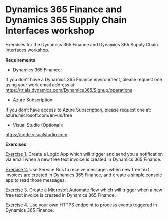 # Dynamics 365 Finance and Dynamics 365 Supply Chain Interfaces workshop

Exercises for the Dynamics 365 Finance and Dynamics 365 Supply Chain Interfaces workshop.

**Requirements**

- Dynamics 365 Finance:

If you don’t have a Dynamics 365 Finance environment, please request one using your work email address at: https://trials.dynamics.com/Dynamics365/Signup/operations
 
- Azure Subscription:

If you don’t have access to Azure Subscription, please request one at: azure.microsoft.com/en-us/free
 
- Visual Studio (Optional):

https://code.visualstudio.com

**Exercises**

[Exercise 1.](https://github.com/julietsvq/DynamicsInterfaces/blob/master/Exercises/Exercise%201%20-%20F%26O%20and%20LogicApps.pdf) Create a Logic App which will trigger and send you a notification via email when a new free text invoice is created in Dynamics 365 Finance. 

[Exercise 2.](https://github.com/julietsvq/DynamicsInterfaces/blob/master/Exercises/Exercise%202%20-%20F%26O%20and%20Service%20Bus.pdf) Use Service Bus to receive messages when new free text invoices are created in Dynamics 365 Finance, and create a simple console app to read those messages. 

[Exercise 3.](https://github.com/julietsvq/DynamicsInterfaces/blob/master/Exercises/Exercise%203%20-%20F%26O%20and%20Flow.pdf) Create a Microsoft Automate flow which will trigger when a new free text invoice is created in Dynamics 365 Finance. 

[Exercise 4.](https://github.com/julietsvq/DynamicsInterfaces/blob/master/Exercises/Exercise%204%20-%20F%26O%20and%20HTTPS%20endpoint.pdf) Use your own HTTPS endpoint to process events triggered in Dynamics 365 Finance.
